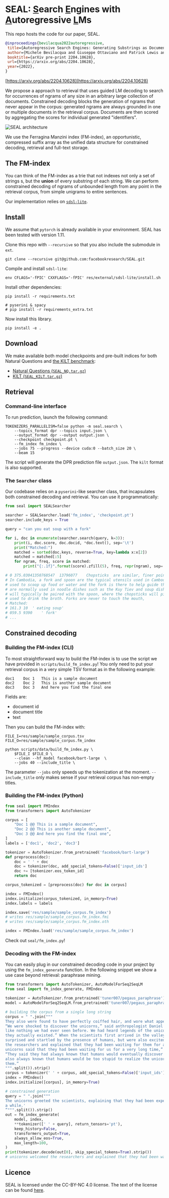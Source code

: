 # SEAL: <u>S</u>earch <u>E</u>ngines with <u>A</u>utoregressive <u>L</u>Ms
This repo hosts the code for our paper, SEAL.
 
 ```bibtex
@inproceedings{bevilacqua2022autoregressive,
  title={Autoregressive Search Engines: Generating Substrings as Document Identifiers}, 
  author={Michele Bevilacqua and Giuseppe Ottaviano and Patrick Lewis and Wen-tau Yih and Sebastian Riedel and Fabio Petroni},
  booktitle={arXiv pre-print 2204.10628},
  url={https://arxiv.org/abs/2204.10628},
  year={2022},
}
```

[https://arxiv.org/abs/2204.10628](https://arxiv.org/abs/2204.10628)


We propose a approach to retrieval that uses guided LM decoding to search for occurrences of ngrams of any size in an 
arbitrary large collection of documents. Constrained decoding blocks the generation of ngrams that never appear in the corpus: generated ngrams are always grounded in one or multiple documents in the retrieval corpus. Documents are then scored by aggregating the scores for individual generated "identifiers". 

![SEAL architecture](./res/architecture.jpg)

We use the Ferragina Manzini index (FM-index), an opportunistic, compressed suffix array as the unified data structure for constrained decoding, retrieval and full-text storage.

## The FM-index
You can think of the FM-index as a trie that not indexes not only a set of strings s, but the **union** of every substring 
of each string. We can perform constrained decoding of ngrams of unbounded length from any point in the retrieval corpus, 
from simple unigrams to entire sentences.

Our implementation relies on [`sdsl-lite`](https://github.com/simongog/sdsl-lite).

## Install
We assume that `pytorch` is already available in your environment. SEAL has been tested with version 1.11.

Clone this repo with `--recursive` so that you also include the submodule in `ext`.
```commandline
git clone --recursive git@github.com:facebookresearch/SEAL.git
```

Compile and install `sdsl-lite`:
```commandline
env CFLAGS='-fPIC' CXXFLAGS='-fPIC' res/external/sdsl-lite/install.sh
```

Install other dependencies:
```commandline
pip install -r requirements.txt

# pyserini & spacy
# pip install -r requirements_extra.txt
```

Now install this library.
```commandline
pip install -e .
```
## Download
We make available both model checkpoints and pre-built indices for both Natural Questions and [the KILT benchmark](https://github.com/facebookresearch/KILT):
* [Natural Questions (`SEAL_NQ.tar.gz`)](http://dl.fbaipublicfiles.com/seal/SEAL_NQ.tar.gz)
* [KILT (`SEAL_KILT.tar.gz`)](http://dl.fbaipublicfiles.com/seal/SEAL_KILT.tar.gz)

## Retrieval
### Command-line interface
To run prediction, launch the following command:

```commandline
TOKENIZERS_PARALLELISM=false python -m seal.search \
    --topics_format dpr --topics input.json \
    --output_format dpr --output output.json \
    --checkpoint checkpoint.pt \
    --fm_index fm_index \
    --jobs 75 --progress --device cuda:0 --batch_size 20 \
    --beam 15
```
The script will generate the DPR prediction file `output.json`. The `kilt` format is also supported.

### The `Searcher` class
Our codebase relies on a `pyserini`-like searcher class, that incapsulates both constrained decoding and retrieval. You
can use it programmatically:
```python
from seal import SEALSearcher

searcher = SEALSearcher.load('fm_index', 'checkpoint.pt')
searcher.include_keys = True

query = "can you eat soup with a fork"

for i, doc in enumerate(searcher.search(query, k=3)):
    print(i, doc.score, doc.docid, *doc.text(), sep='\t')
    print("Matched:")
    matched = sorted(doc.keys, reverse=True, key=lambda x:x[2])
    matched = matched[:5]
    for ngram, freq, score in matched:
        print("{:.1f}".format(score).zfill(5), freq, repr(ngram), sep='\t')

# 0	375.03041350768547	13796077	Chopsticks	are similar, finer points can differ from region to region. 
# In Cambodia, a fork and spoon are the typical utensils used in Cambodian dining and etiquette. Spoons are 
# used to scoop up food or water and the fork is there to help guide the food onto the spoon. Chopsticks 
# are normally used in noodle dishes such as the Kuy Tiev and soup dishes. When eating soup the chopsticks 
# will typically be paired with the spoon, where the chopsticks will pick up the food and the spoon will be 
# used to drink the broth. Forks are never to touch the mouth,
# Matched:
# 161.3	10	' eating soup'
# 059.5	9390	' fork'
# ...
```

## Constrained decoding

### Building the FM-index (CLI)
To most straightforward way to build the FM-index is to use the script we have provided in `scripts/build_fm_index.py`! 
You only need  to put your retrieval corpus in a very simple TSV format as in the following example:
```
doc1    Doc 1   This is a sample document
doc2    Doc 2   This is another sample document
doc3    Doc 3   And here you find the final one
```
Fields are: 
* document id
* document title
* text 

Then you can build the FM-index with:
```commandline
FILE_I=res/sample/sample_corpus.tsv
FILE_O=res/sample/sample_corpus.fm_index

python scripts/data/build_fm_index.py \
    $FILE_I $FILE_O \
    --clean --hf_model facebook/bart-large  \
    --jobs 40 --include_title \
```
The parameter `--jobs` only speeds up the tokenization at the moment. `--include_title` only makes sense if your retrieval corpus has non-empty titles.

### Building the FM-index (Python)
```python
from seal import FMIndex
from transformers import AutoTokenizer

corpus = [
    "Doc 1 @@ This is a sample document",
    "Doc 2 @@ This is another sample document",
    "Doc 3 @@ And here you find the final one",
]
labels = ['doc1', 'doc2', 'doc3']

tokenizer = AutoTokenizer.from_pretrained('facebook/bart-large')
def preprocess(doc):
    doc = ' ' + doc
    doc = tokenizer(doc, add_special_tokens=False)['input_ids']
    doc += [tokenizer.eos_token_id]
    return doc

corpus_tokenized = [preprocess(doc) for doc in corpus]

index = FMIndex()
index.initialize(corpus_tokenized, in_memory=True)
index.labels = labels

index.save('res/sample/sample_corpus.fm_index')
# writes res/sample/sample_corpus.fm_index.fmi
# writes res/sample/sample_corpus.fm_index.oth

index = FMIndex.load('res/sample/sample_corpus.fm_index')
```
Check out `seal/fm_index.py`! 

### Decoding with the FM-index
You can easily plug in our constrained decoding code in your project by using the `fm_index_generate` function. In the 
following snippet we show a use case beyond retrieval: paraphrase mining.
```python
from transformers import AutoTokenizer, AutoModelForSeq2SeqLM
from seal import fm_index_generate, FMIndex

tokenizer = AutoTokenizer.from_pretrained('tuner007/pegaus_paraphrase')
model = AutoModelForSeq2SeqLM.from_pretrained('tuner007/pegaus_paraphrase')

# building the corpus from a single long string
corpus = " ".join("""
They also were found to have perfectly coiffed hair, and wore what appeared to be Dior makeup. 
“We were shocked to discover the unicorns,” said anthropologist Daniel St. Maurice. “They were 
like nothing we had ever seen before. We had heard legends of the unicorns, but never thought 
they actually existed.” When the scientists first arrived in the valley, the unicorns were 
surprised and startled by the presence of humans, but were also excited. The unicorns welcomed 
the researchers and explained that they had been waiting for them for a very long time. “The 
unicorns said that they had been waiting for us for a very long time,” said Dr. St. Maurice. 
“They said they had always known that humans would eventually discover them, but that they had 
also always known that humans would be too stupid to realize the unicorns had been waiting for 
them.”
""".split()).strip()
corpus = tokenizer(' ' + corpus, add_special_tokens=False)['input_ids'] + [tokenizer.eos_token_id]
index = FMIndex()
index.initialize([corpus], in_memory=True)

# constrained generation
query = " ".join("""
The unicorns greeted the scientists, explaining that they had been expecting the encounter for
a while.'
”""".split()).strip()
out = fm_index_generate(
    model, index,
    **tokenizer([' ' + query], return_tensors='pt'),
    keep_history=False,
    transformers_output=True,
    always_allow_eos=True,
    max_length=100,
)
print(tokenizer.decode(out[0], skip_special_tokens=True).strip())
# unicorns welcomed the researchers and explained that they had been waiting for them for a very long time.

```


## Licence
SEAL is licensed under the CC-BY-NC 4.0 license. The text of the license can be found [here](LICENSE).




